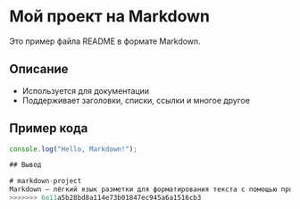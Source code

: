 
# Мой проект на Markdown

Это пример файла README в формате Markdown.

## Описание

- Используется для документации
- Поддерживает заголовки, списки, ссылки и многое другое

## Пример кода

```javascript
console.log("Hello, Markdown!");

## Вывод

# markdown-project
Markdown — лёгкий язык разметки для форматирования текста с помощью простых символов, используемый для создания структурированных документов, заметок и веб-контента.
>>>>>>> 6e11a5b28bd8a114e73b01847ec945a6a1516cb3
